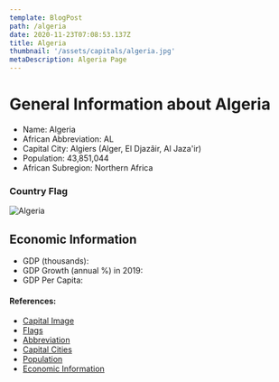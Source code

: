 ```yaml
---
template: BlogPost
path: /algeria
date: 2020-11-23T07:08:53.137Z
title: Algeria
thumbnail: '/assets/capitals/algeria.jpg'
metaDescription: Algeria Page
---
```


# General Information about Algeria

- Name: Algeria
- African Abbreviation: AL
- Capital City: Algiers (Alger, El Djazâir, Al Jaza'ir)
- Population: 43,851,044
- African Subregion: Northern Africa

### Country Flag
![Algeria](https://raw.githubusercontent.com/hjnilsson/country-flags/master/png1000px/dz.png)

## Economic Information
 - GDP (thousands):
 - GDP Growth (annual %) in 2019:
 - GDP Per Capita:

#### References:
- [Capital Image](https://cdn.britannica.com/00/77300-050-F7C43044/View-city-Algiers-Algeria.jpg)
- [Flags](https://github.com/hjnilsson/country-flags)
- [Abbreviation](https://planetarynames.wr.usgs.gov/Abbreviations)
- [Capital Cities](https://www.nationsonline.org/oneworld/capitals_africa.htm)
- [Population](https://www.worldometers.info/population/countries-in-africa-by-population/)
- [Economic Information](https://data.worldbank.org/)
